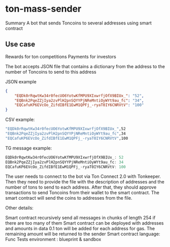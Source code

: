 # ton-mass-sender
Summary
A bot that sends Toncoins to several addresses using smart contract

## Use case

Rewards for ton competitions
Payments for investors

The bot accepts JSON file that contains a dictionary from the address to the number of Toncoins to send to this address

JSON example
```json
{
    "EQDk0rRqwtKw34r0fecUO6YotwKfMPU9XIxwrfjOfX9BIUx_": "52",
    "EQBnk2PqeZZjIya2zvPlH2pnSQYYPjNReMntiOyWYt9au_fc": "34",
    "EQCafuKP6EVcOo_ZifdIBfE1EwM1QPFj_-ryaT0IY6CNRVtV": "100"
}
```
CSV example:
```sh
"EQDk0rRqwtKw34r0fecUO6YotwKfMPU9XIxwrfjOfX9BIUx_",52
"EQBnk2PqeZZjIya2zvPlH2pnSQYYPjNReMntiOyWYt9au_fc",34
"EQCafuKP6EVcOo_ZifdIBfE1EwM1QPFj_-ryaT0IY6CNRVtV",100
```
TG message example:
```c++
EQDk0rRqwtKw34r0fecUO6YotwKfMPU9XIxwrfjOfX9BIUx_: 52
EQBnk2PqeZZjIya2zvPlH2pnSQYYPjNReMntiOyWYt9au_fc: 34
EQCafuKP6EVcOo_ZifdIBfE1EwM1QPFj_-ryaT0IY6CNRVtV: 100
```
The user needs to connect to the bot via Ton Connect 2.0 with Tonkeeper.
Then they need to provide the file with the description of addresses and the number of tons to send to each address.
After that, they should approve transactions to send Toncoins from their wallet to the smart contract.
The smart contract will send the coins to addresses from the file.

Other details:

Smart contract recursively send all messages in chunks of length 254 if there are too many of them
Smart contract can be deployed with addresses and amounts in data
0.1 ton will be added for each address for gas. The remaining amount will be returned to the sender
Smart contract language: Func
Tests environment : blueprint & sandbox


